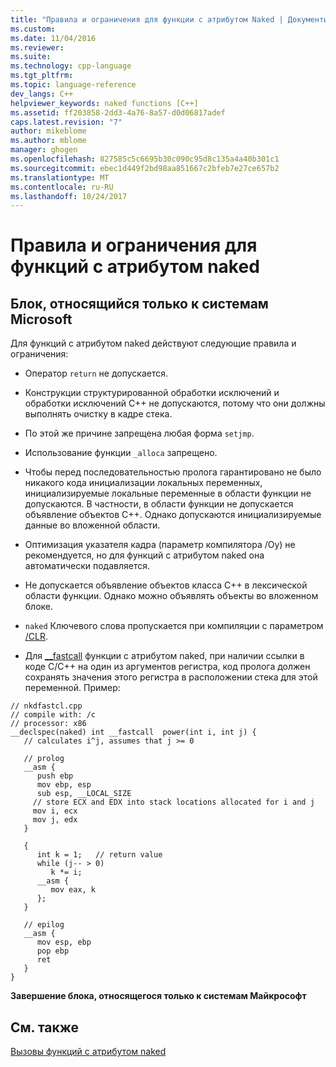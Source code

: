 ```yaml
---
title: "Правила и ограничения для функции с атрибутом Naked | Документы Microsoft"
ms.custom: 
ms.date: 11/04/2016
ms.reviewer: 
ms.suite: 
ms.technology: cpp-language
ms.tgt_pltfrm: 
ms.topic: language-reference
dev_langs: C++
helpviewer_keywords: naked functions [C++]
ms.assetid: ff203858-2dd3-4a76-8a57-d0d06817adef
caps.latest.revision: "7"
author: mikeblome
ms.author: mblome
manager: ghogen
ms.openlocfilehash: 827585c5c6695b30c090c95d8c135a4a40b301c1
ms.sourcegitcommit: ebec1d449f2bd98aa851667c2bfeb7e27ce657b2
ms.translationtype: MT
ms.contentlocale: ru-RU
ms.lasthandoff: 10/24/2017
---
```

# <a name="rules-and-limitations-for-naked-functions"></a>Правила и ограничения для функций с атрибутом naked
## <a name="microsoft-specific"></a>Блок, относящийся только к системам Microsoft  
 Для функций с атрибутом naked действуют следующие правила и ограничения:  
  
-   Оператор `return` не допускается.  
  
-   Конструкции структурированной обработки исключений и обработки исключений C++ не допускаются, потому что они должны выполнять очистку в кадре стека.  
  
-   По этой же причине запрещена любая форма `setjmp`.  
  
-   Использование функции `_alloca` запрещено.  
  
-   Чтобы перед последовательностью пролога гарантировано не было никакого кода инициализации локальных переменных, инициализируемые локальные переменные в области функции не допускаются. В частности, в области функции не допускается объявление объектов C++. Однако допускаются инициализируемые данные во вложенной области.  
  
-   Оптимизация указателя кадра (параметр компилятора /Oy) не рекомендуется, но для функций с атрибутом naked она автоматически подавляется.  
  
-   Не допускается объявление объектов класса C++ в лексической области функции. Однако можно объявлять объекты во вложенном блоке.  
  
-   `naked` Ключевого слова пропускается при компиляции с параметром [/CLR](../build/reference/clr-common-language-runtime-compilation.md).  
  
-   Для [__fastcall](../cpp/fastcall.md) функции с атрибутом naked, при наличии ссылки в коде C/C++ на один из аргументов регистра, код пролога должен сохранять значения этого регистра в расположении стека для этой переменной. Пример:  
  
```  
// nkdfastcl.cpp  
// compile with: /c  
// processor: x86  
__declspec(naked) int __fastcall  power(int i, int j) {  
   // calculates i^j, assumes that j >= 0  
  
   // prolog  
   __asm {  
      push ebp  
      mov ebp, esp  
      sub esp, __LOCAL_SIZE  
     // store ECX and EDX into stack locations allocated for i and j  
     mov i, ecx  
     mov j, edx  
   }  
  
   {  
      int k = 1;   // return value  
      while (j-- > 0)   
         k *= i;  
      __asm {   
         mov eax, k   
      };  
   }  
  
   // epilog  
   __asm {  
      mov esp, ebp  
      pop ebp  
      ret  
   }  
}  
```  
  
**Завершение блока, относящегося только к системам Майкрософт**  
  
## <a name="see-also"></a>См. также  
 [Вызовы функций с атрибутом naked](../cpp/naked-function-calls.md)